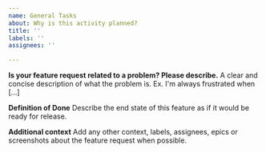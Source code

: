 ```yaml
---
name: General Tasks
about: Why is this activity planned?
title: ''
labels: ''
assignees: ''

---
```


**Is your feature request related to a problem? Please describe.**
A clear and concise description of what the problem is. Ex. I'm always frustrated when [...]

**Definition of Done**
Describe the end state of this feature as if it would be ready for release.

**Additional context**
Add any other context, labels, assignees, epics or screenshots about the feature request when possible.
